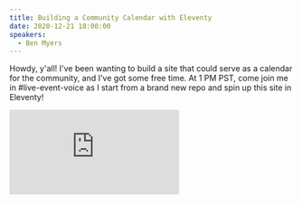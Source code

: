 ```yaml
---
title: Building a Community Calendar with Eleventy
date: 2020-12-21 18:00:00
speakers:
  - Ben Myers
---
```


Howdy, y'all! I've been wanting to build a site that could serve as a calendar for the community, and I've got some free time. At 1 PM PST, come join me in #live-event-voice as I start from a brand new repo and spin up this site in Eleventy!

<div data-responsive-youtube--container>
<iframe src="https://www.youtube.com/embed/mXgnSwGWtjI" frameborder="0" allow="accelerometer; autoplay; clipboard-write; encrypted-media; gyroscope; picture-in-picture" allowfullscreen></iframe>
</div>
